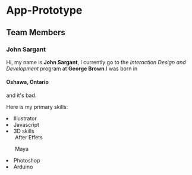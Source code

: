 # App-Prototype

## Team Members

### John Sargant

Hi, my name is **John Sargant**, I currently go to the _Interaction Design and Development_ program at <strong>George Brown</strong>.I was born in <h4>Oshawa, Ontario</h4> and it's bad.

Here is my primary skills:
<li>Illustrator</li>
<li>Javascript</li>
<li>3D skills
<ul>After Effets</ul>
<ul>Maya</ul></li>
<li>Photoshop</li>
<li>Arduino</li>

